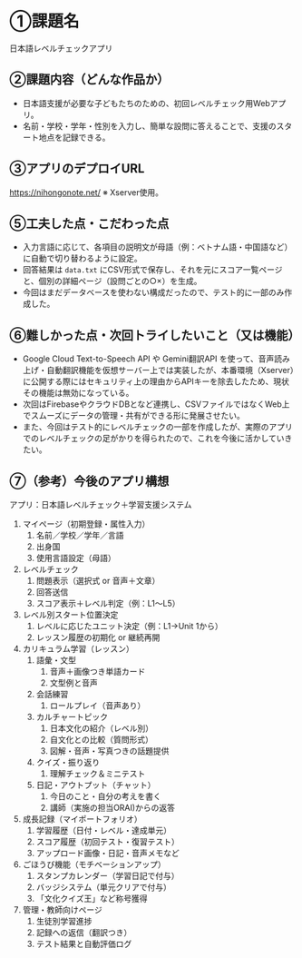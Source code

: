 # ①課題名
日本語レベルチェックアプリ

## ②課題内容（どんな作品か）
- 日本語支援が必要な子どもたちのための、初回レベルチェック用Webアプリ。
- 名前・学校・学年・性別を入力し、簡単な設問に答えることで、支援のスタート地点を記録できる。

## ③アプリのデプロイURL
https://nihongonote.net/
※ Xserver使用。

## ⑤工夫した点・こだわった点
- 入力言語に応じて、各項目の説明文が母語（例：ベトナム語・中国語など）に自動で切り替わるように設定。
- 回答結果は `data.txt` にCSV形式で保存し、それを元にスコア一覧ページと、個別の詳細ページ（設問ごとの○×）を生成。
- 今回はまだデータベースを使わない構成だったので、テスト的に一部のみ作成した。
  
## ⑥難しかった点・次回トライしたいこと（又は機能）
- Google Cloud Text-to-Speech API や Gemini翻訳API を使って、音声読み上げ・自動翻訳機能を仮想サーバー上では実装したが、本番環境（Xserver）に公開する際にはセキュリティ上の理由からAPIキーを除去したため、現状その機能は無効になっている。
- 次回はFirebaseやクラウドDBとなど連携し、CSVファイルではなくWeb上でスムーズにデータの管理・共有ができる形に発展させたい。
- また、今回はテスト的にレベルチェックの一部を作成したが、実際のアプリでのレベルチェックの足がかりを得られたので、これを今後に活かしていきたい。
  
## ⑦（参考）今後のアプリ構想
アプリ：日本語レベルチェック＋学習支援システム

<ol>
  <li>マイページ（初期登録・属性入力）
    <ol>
      <li>名前／学校／学年／言語</li>
      <li>出身国</li>
      <li>使用言語設定（母語）</li>
    </ol>
  </li>
  <li>レベルチェック
    <ol>
      <li>問題表示（選択式 or 音声＋文章）</li>
      <li>回答送信</li>
      <li>スコア表示＋レベル判定（例：L1〜L5）</li>
    </ol>
  </li>
  <li>レベル別スタート位置決定
    <ol>
      <li>レベルに応じたユニット決定（例：L1→Unit 1から）</li>
      <li>レッスン履歴の初期化 or 継続再開</li>
    </ol>
  </li>
  <li>カリキュラム学習（レッスン）
    <ol>
      <li>語彙・文型
        <ol>
          <li>音声＋画像つき単語カード</li>
          <li>文型例と音声</li>
        </ol>
      </li>
      <li>会話練習
        <ol>
          <li>ロールプレイ（音声あり）</li>
        </ol>
      </li>
      <li>カルチャートピック
        <ol>
          <li>日本文化の紹介（レベル別）</li>
          <li>自文化との比較（質問形式）</li>
          <li>図解・音声・写真つきの話題提供</li>
        </ol>
      </li>
      <li>クイズ・振り返り
        <ol>
          <li>理解チェック＆ミニテスト</li>
        </ol>
      </li>
      <li>日記・アウトプット（チャット）
        <ol>
          <li>今日のこと・自分の考えを書く</li>
          <li>講師（実施の担当ORAI)からの返答</li>
        </ol>
      </li>
    </ol>
  </li>
  <li>成長記録（マイポートフォリオ）
    <ol>
      <li>学習履歴（日付・レベル・達成単元）</li>
      <li>スコア履歴（初回テスト・復習テスト）</li>
      <li>アップロード画像・日記・音声メモなど</li>
    </ol>
  </li>
  <li>ごほうび機能（モチベーションアップ）
    <ol>
      <li>スタンプカレンダー（学習日記で付与）</li>
      <li>バッジシステム（単元クリアで付与）</li>
      <li>「文化クイズ王」など称号獲得</li>
    </ol>
  </li>
  <li>管理・教師向けページ
    <ol>
      <li>生徒別学習進捗</li>
      <li>記録への返信（翻訳つき）</li>
      <li>テスト結果と自動評価ログ</li>
    </ol>
  </li>
</ol>
